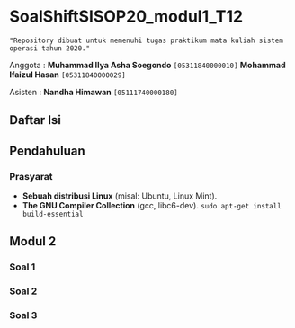 # SoalShiftSISOP20_modul1_T12
`"Repository dibuat untuk memenuhi tugas praktikum mata kuliah sistem operasi tahun 2020."`

Anggota :
**Muhammad Ilya Asha Soegondo** `[05311840000010]`
**Mohammad Ifaizul Hasan** `[05311840000029]`

Asisten :
**Nandha Himawan** `[05111740000180]`

## Daftar Isi

<!-- 1. [Judul](https://github.com/ilyaasha24/SoalShiftSISOP20_modul1_T12#soalshiftsisop20_modul1_t12)
2. [Daftar Isi](https://github.com/ilyaasha24/SoalShiftSISOP20_modul1_T12#daftar-isi)
3. [Pendahuluan](https://github.com/ilyaasha24/SoalShiftSISOP20_modul1_T12#pendahuluan)
	3.1. [Prasyarat](https://github.com/ilyaasha24/SoalShiftSISOP20_modul1_T12#prasyarat)
4. [Modul 1](https://github.com/ilyaasha24/SoalShiftSISOP20_modul1_T12#modul-1)
	4.1. [Soal 1](https://github.com/ilyaasha24/SoalShiftSISOP20_modul1_T12#soal-1)
		4.1.1. [Penyelesaian](https://github.com/ilyaasha24/SoalShiftSISOP20_modul1_T12#penyelesaian)
	4.2. [Soal 2](https://github.com/ilyaasha24/SoalShiftSISOP20_modul1_T12#soal-2)
		4.2.1. [Penyelesaian](https://github.com/ilyaasha24/SoalShiftSISOP20_modul1_T12#penyelesaian-1)
	4.3. [Soal 3](https://github.com/ilyaasha24/SoalShiftSISOP20_modul1_T12#soal-3)
		4.3.1. [Penyelesaian](https://github.com/ilyaasha24/SoalShiftSISOP20_modul1_T12#penyelesaian-2) -->
## Pendahuluan
### Prasyarat
 - **Sebuah distribusi Linux** (misal: Ubuntu, Linux Mint).
 - **The GNU Compiler Collection** (gcc, libc6-dev).
``
sudo apt-get install build-essential
``
## Modul 2
### Soal 1
### Soal 2
### Soal 3
